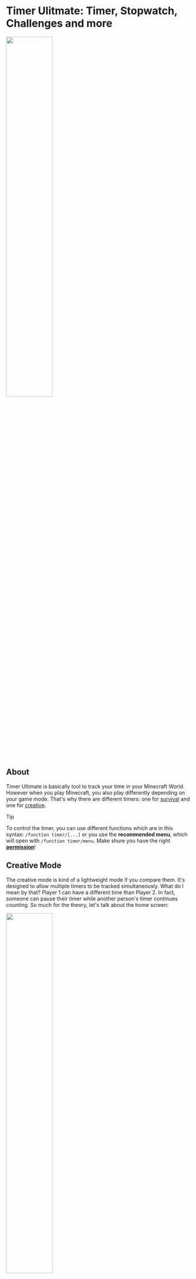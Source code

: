 # Timer Ulitmate: Timer, Stopwatch, Challenges and more
<img src="https://github.com/user-attachments/assets/84619188-3d94-4e33-b781-7b3b109c476e" width=50% height=50%>

## About
Timer Ultimate is basically tool to track your time in your Minecraft World. However when you play Minecraft, you also play differently depending on your game mode.
That's why there are different timers: one for [survival](#survival-mode) and one for [creative](#creative-mode).

> [!TIP]
>  To control the timer, you can use different functions which are in this syntax: `/function timer/[...]`
>  or you use the **recommended menu**, which will open with `/function timer/menu`.
>  Make shure you have the right **[permission](#Permissions)**!



## Creative Mode
The creative mode is kind of a lightweight mode if you compare them. It's designed to allow multiple timers to be tracked simultaneously.
What do I mean by that? Player 1 can have a different time than Player 2. In fact, someone can pause their timer while another person's timer continues counting.
So much for the theory, let's talk about the home screen:

<img src="https://github.com/user-attachments/assets/f4102726-7c00-4bb6-941b-b167d8107cdc" width=50% height=50%>

There we have the following Buttons:

<details><summary>Mode</summary>

This button allows you to **pause** or **resume** the timer, as well as **hide it** completely from the action bar.
>  If you are using global mode, pause and resume will also be applied to other players.

</details>

<details><summary>Addon</summary>

Here you can togelle some Modification on or off. It's a kind of mod menu, but again nothing compared to the other one.
| Fullbright | Custom Music  | AFK |
|--------|--------|--------|
| Gives you permanent night vision | replaces all sounds from the timer with the ones you specify | Pauses the timer automatically |
| Enforced in global mode | Requires a compatible resource pack | Only available in local mode | 

</details> 

<details><summary>Reset</summary>

As the title suggests it sets the timer to 0, which also can be used in global mode.
Additionally, the removal process for [admins](#Permissions), is provided here. Simply follow the instructions there and you are good to go.

</details> 
 
<details><summary>Status / Time</summary>

This is a special feature and are only available to [admins](#Permissions)!

</details> 

<details><summary>Control</summary>

Test

</details> 

<details><summary>Dictionary</summary>

Test

</details> 







## Survival Mode

## Permissions

